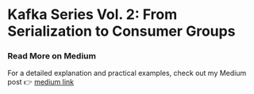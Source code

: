 # Kafka Series Vol. 2: From Serialization to Consumer Groups

### Read More on Medium
For a detailed explanation and practical examples, check out my Medium post
👉 [medium link](https://unlu-fa.medium.com/kafka-series-vol-2-from-serialization-to-consumer-groups-109b498c89d3)
